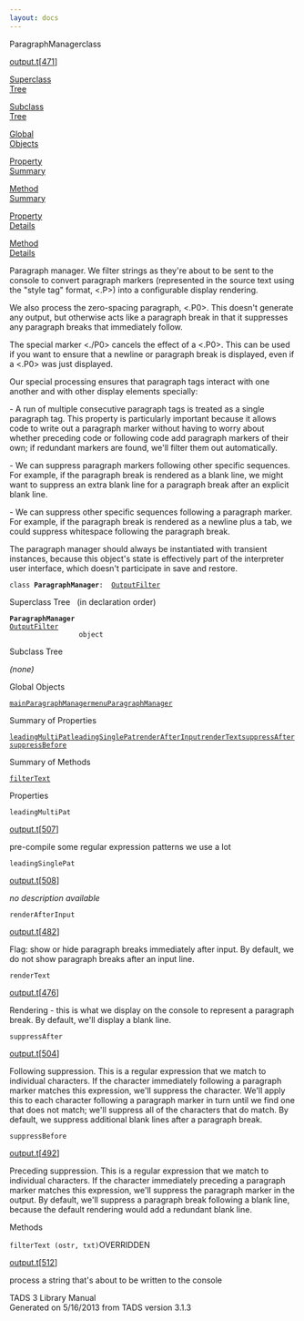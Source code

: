 ```yaml
---
layout: docs
---
```

<span class="title">ParagraphManager</span><span class="type">class</span>

[output.t](../file/output.t.html)\[[471](../source/output.t.html#471)\]

[Superclass  
Tree](#_SuperClassTree_)

[Subclass  
Tree](#_SubClassTree_)

[Global  
Objects](#_ObjectSummary_)

[Property  
Summary](#_PropSummary_)

[Method  
Summary](#_MethodSummary_)

[Property  
Details](#_Properties_)

[Method  
Details](#_Methods_)



Paragraph manager. We filter strings as they're about to be sent to the
console to convert paragraph markers (represented in the source text
using the "style tag" format, \<.P\>) into a configurable display
rendering.

We also process the zero-spacing paragraph, \<.P0\>. This doesn't
generate any output, but otherwise acts like a paragraph break in that
it suppresses any paragraph breaks that immediately follow.

The special marker \<./P0\> cancels the effect of a \<.P0\>. This can be
used if you want to ensure that a newline or paragraph break is
displayed, even if a \<.P0\> was just displayed.

Our special processing ensures that paragraph tags interact with one
another and with other display elements specially:

\- A run of multiple consecutive paragraph tags is treated as a single
paragraph tag. This property is particularly important because it allows
code to write out a paragraph marker without having to worry about
whether preceding code or following code add paragraph markers of their
own; if redundant markers are found, we'll filter them out
automatically.

\- We can suppress paragraph markers following other specific sequences.
For example, if the paragraph break is rendered as a blank line, we
might want to suppress an extra blank line for a paragraph break after
an explicit blank line.

\- We can suppress other specific sequences following a paragraph
marker. For example, if the paragraph break is rendered as a newline
plus a tab, we could suppress whitespace following the paragraph break.

The paragraph manager should always be instantiated with transient
instances, because this object's state is effectively part of the
interpreter user interface, which doesn't participate in save and
restore.

`class `**`ParagraphManager`**` :   `[`OutputFilter`](../object/OutputFilter.html)



<span id="_SuperClassTree_"></span>



<span class="hdln">Superclass Tree</span>   (in declaration order)



**`ParagraphManager`**  
[`OutputFilter`](../object/OutputFilter.html)  
`                 object`  
<span id="_SubClassTree_"></span>



<span class="hdln">Subclass Tree</span>  



*(none)* <span id="_ObjectSummary_"></span>



<span class="hdln">Global Objects</span>  



[`mainParagraphManager`](../object/mainParagraphManager.html)[`menuParagraphManager`](../object/menuParagraphManager.html)
<span id="_PropSummary_"></span>



<span class="hdln">Summary of Properties</span>  



[`leadingMultiPat`](#leadingMultiPat)[`leadingSinglePat`](#leadingSinglePat)[`renderAfterInput`](#renderAfterInput)[`renderText`](#renderText)[`suppressAfter`](#suppressAfter)[`suppressBefore`](#suppressBefore)



<span id="_MethodSummary_"></span>



<span class="hdln">Summary of Methods</span>  



[`filterText`](#filterText)



<span id="_Properties_"></span>



<span class="hdln">Properties</span>  



<span id="leadingMultiPat"></span>

`leadingMultiPat`

[output.t](../file/output.t.html)\[[507](../source/output.t.html#507)\]



pre-compile some regular expression patterns we use a lot



<span id="leadingSinglePat"></span>

`leadingSinglePat`

[output.t](../file/output.t.html)\[[508](../source/output.t.html#508)\]



*no description available*



<span id="renderAfterInput"></span>

`renderAfterInput`

[output.t](../file/output.t.html)\[[482](../source/output.t.html#482)\]



Flag: show or hide paragraph breaks immediately after input. By default,
we do not show paragraph breaks after an input line.



<span id="renderText"></span>

`renderText`

[output.t](../file/output.t.html)\[[476](../source/output.t.html#476)\]



Rendering - this is what we display on the console to represent a
paragraph break. By default, we'll display a blank line.



<span id="suppressAfter"></span>

`suppressAfter`

[output.t](../file/output.t.html)\[[504](../source/output.t.html#504)\]



Following suppression. This is a regular expression that we match to
individual characters. If the character immediately following a
paragraph marker matches this expression, we'll suppress the character.
We'll apply this to each character following a paragraph marker in turn
until we find one that does not match; we'll suppress all of the
characters that do match. By default, we suppress additional blank lines
after a paragraph break.



<span id="suppressBefore"></span>

`suppressBefore`

[output.t](../file/output.t.html)\[[492](../source/output.t.html#492)\]



Preceding suppression. This is a regular expression that we match to
individual characters. If the character immediately preceding a
paragraph marker matches this expression, we'll suppress the paragraph
marker in the output. By default, we'll suppress a paragraph break
following a blank line, because the default rendering would add a
redundant blank line.



<span id="_Methods_"></span>



<span class="hdln">Methods</span>  



<span id="filterText"></span>

`filterText (ostr, txt)`<span class="rem">OVERRIDDEN</span>

[output.t](../file/output.t.html)\[[512](../source/output.t.html#512)\]



process a string that's about to be written to the console





TADS 3 Library Manual  
Generated on 5/16/2013 from TADS version 3.1.3


